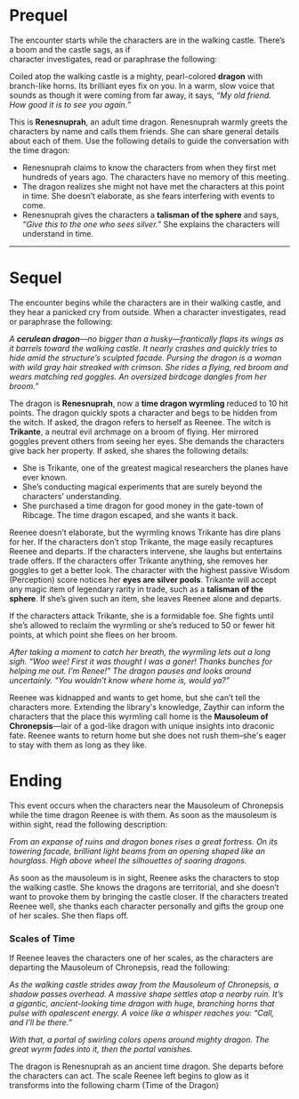 # Prequel

The encounter starts while the characters are in the walking castle. There’s a boom and the castle sags, as if  
character investigates, read or paraphrase the following:

Coiled atop the walking castle is a mighty, pearl-colored **dragon** with branch-like horns. Its brilliant eyes fix on you. In a warm, slow voice that sounds as though it were coming from far away, it says, *“My old friend. How good it is to see you again.”*

This is **Renesnuprah**, an adult time dragon. Renesnuprah warmly greets the characters by name and calls them friends. She can share general details about each of them. Use the following details to guide the conversation with the time dragon:
- Renesnuprah claims to know the characters from when they first met hundreds of years ago. The characters have no memory of this meeting.
- The dragon realizes she might not have met the characters at this point in time. She doesn’t elaborate, as she fears interfering with events to come.
- Renesnuprah gives the characters a **talisman of the sphere** and says, *“Give this to the one who sees silver.”* She explains the characters will understand in time.

---

# Sequel

The encounter begins while the characters are in their walking castle, and they hear a panicked cry from outside. When a character investigates, read or paraphrase the following:

*A **cerulean dragon**—no bigger than a husky—frantically flaps its wings as it barrels toward the walking castle. It nearly crashes and quickly tries to hide amid the structure’s sculpted facade.*
*Pursing the dragon is a woman with wild gray hair streaked with crimson. She rides a flying, red broom and wears matching red goggles. An oversized birdcage dangles from her broom.”*


The dragon is **Renesnuprah**, now a **time dragon wyrmling** reduced to 10 hit points. The dragon quickly spots a character and begs to be hidden from the witch. If asked, the dragon refers to herself as Reenee.
The witch is **Trikante**, a neutral evil archmage on a broom of flying. Her mirrored goggles prevent others from seeing her eyes. She demands the characters give back her property. If asked, she shares the following details:
- She is Trikante, one of the greatest magical researchers the planes have ever known.
- She’s conducting magical experiments that are surely beyond the characters’ understanding.
- She purchased a time dragon for good money in the gate-town of Ribcage. The time dragon escaped, and she wants it back.

Reenee doesn’t elaborate, but the wyrmling knows Trikante has dire plans for her.
If the characters don’t stop Trikante, the mage easily recaptures Reenee and departs. If the characters intervene, she laughs but entertains trade offers. If the characters offer Trikante anything, she removes her goggles to get a better look. The character with the highest passive Wisdom (Perception) score
notices her **eyes are silver pools**. Trikante will accept any magic item of legendary rarity in trade, such as a **talisman of the sphere**. If she’s given such an item, she leaves Reenee alone and departs.

If the characters attack Trikante, she is a formidable foe. She fights until she’s allowed to reclaim the wyrmling or she’s reduced to 50 or fewer hit points, at which point she flees on her broom.

*After taking a moment to catch her breath, the wyrmling lets out a long sigh. “Woo wee! First it was thought I was a goner! Thanks bunches for helping me out. I’m Renee!” The dragon pauses and looks around uncertainly. “You wouldn’t know where home is, would ya?”*

Reenee was kidnapped and wants to get home, but she can’t tell the characters more. Extending the library's knowledge, Zaythir can inform the characters that the place this wyrmling call home is the **Mausoleum of Chronepsis**—lair of a god-like dragon with unique insights into draconic fate. 
Reenee wants to return home but she does not rush them–she's eager to stay with them as long as they like. 


# Ending

This event occurs when the characters near the Mausoleum of Chronepsis while the time dragon Reenee is with them. As soon as the mausoleum is within sight, read the following description:

*From an expanse of ruins and dragon bones rises a great fortress. On its towering facade, brilliant light beams from an opening shaped like an hourglass. High above wheel the silhouettes of soaring dragons.*

As soon as the mausoleum is in sight, Reenee asks the characters to stop the walking castle. She knows the dragons are territorial, and she doesn’t want to provoke them by bringing the castle closer. If the characters treated Reenee well, she thanks each character personally and gifts the group one of her scales. She then flaps off.

### Scales of Time

If Reenee leaves the characters one of her scales, as the characters are departing the Mausoleum of Chronepsis, read the following:

*As the walking castle strides away from the Mausoleum of Chronepsis, a shadow passes overhead. A massive shape settles atop a nearby ruin. It’s a gigantic, ancient-looking time dragon with huge, branching horns that pulse with opalescent energy. A voice like a whisper reaches you: “Call, and I’ll be there.”*

*With that, a portal of swirling colors opens around mighty dragon. The great wyrm fades into it, then the portal vanishes.*

The dragon is Renesnuprah as an ancient time dragon. She departs before the characters can act. The scale Reenee left begins to glow as it transforms into the following charm (Time of the Dragon)